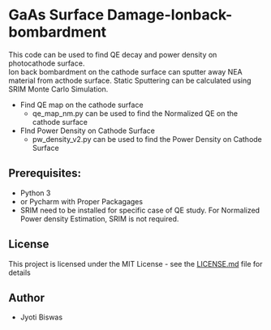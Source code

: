 # GaAs Surface Damage-Ionback-bombardment

This code can be used to find QE decay and power density on photocathode surface.<br/>
Ion back bombardment on the cathode surface can sputter away NEA material from acthode surface. Static Sputtering can be calculated using SRIM Monte Carlo Simulation. <br/>
* Find QE map on the cathode surface<br/>
  * qe_map_nm.py can be used to find the Normalized QE on the cathode surface<br/>
* FInd Power Density on Cathode Surface<br/>
  * pw_density_v2.py can be used to find the Power Density on Cathode Surface<br/>

## Prerequisites:

* Python 3
* or Pycharm with Proper Packagages
* SRIM need to be installed for specific case of QE study. For Normalized Power density Estimation, SRIM is not required.

## License

This project is licensed under the MIT License - see the [LICENSE.md](LICENSE.md) file for details<br/>

## Author

 * Jyoti Biswas

